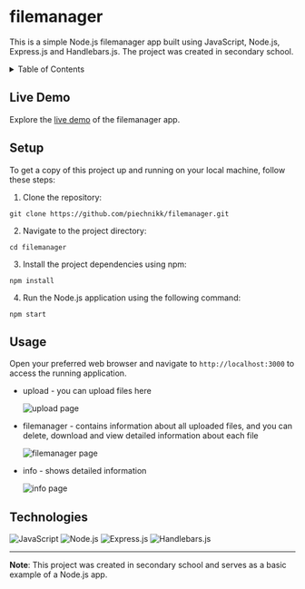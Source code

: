 # filemanager
This is a simple Node.js filemanager app built using JavaScript, Node.js, Express.js and Handlebars.js. The project was created in secondary school.

<details>
  <summary>Table of Contents</summary>
  <ul>
    <li><a href="#live-demo">Live Demo</a></li>
    <li><a href="#setup">Setup</a></li>
    <li><a href="#usage">Usage</a></li>
    <li><a href="#technologies">Technologies</a></li>
  </ul>
</details>

## Live Demo

Explore the [live demo](http://filemanager.piechnik.ct8.pl/) of the filemanager app.

## Setup

To get a copy of this project up and running on your local machine, follow these steps:

1. Clone the repository: 
```
git clone https://github.com/piechnikk/filemanager.git
```
2. Navigate to the project directory: 
```
cd filemanager
```
3. Install the project dependencies using npm:
```
npm install
```
4. Run the Node.js application using the following command:
```
npm start
```

## Usage

Open your preferred web browser and navigate to `http://localhost:3000` to access the running application.

- upload - you can upload files here 

  ![upload page](https://github.com/piechnikk/filemanager/assets/51060535/d5480824-7aae-47cd-aeb2-8478f261a41f)

- filemanager - contains information about all uploaded files, and you can delete, download and view detailed information about each file

  ![filemanager page](https://github.com/piechnikk/filemanager/assets/51060535/472420a5-35f7-4143-873c-d4fbd5048a58)

- info - shows detailed information

  ![info page](https://github.com/piechnikk/filemanager/assets/51060535/43f1de43-4db1-42f1-bb69-25cff6244f64)

## Technologies

<div>
    <img src="https://img.shields.io/badge/JavaScript-323330?style=for-the-badge&logo=javascript&logoColor=F7DF1E" alt="JavaScript"> 
    <img src="https://img.shields.io/badge/Node%20js-339933?style=for-the-badge&logo=nodedotjs&logoColor=white" alt="Node.js">
    <img src="https://img.shields.io/badge/Express%20js-000000?style=for-the-badge&logo=express&logoColor=white" alt="Express.js">
    <img src="https://img.shields.io/badge/Handlebars%20js-f0772b?style=for-the-badge&logo=handlebarsdotjs&logoColor=black" alt="Handlebars.js">
</div>

---

**Note**: This project was created in secondary school and serves as a basic example of a Node.js app.

